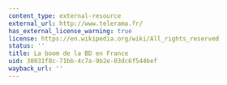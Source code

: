 ```yaml
---
content_type: external-resource
external_url: http://www.telerama.fr/
has_external_license_warning: true
license: https://en.wikipedia.org/wiki/All_rights_reserved
status: ''
title: La boom de la BD en France
uid: 30031f8c-71bb-4c7a-9b2e-03dc6f544bef
wayback_url: ''
---
```

